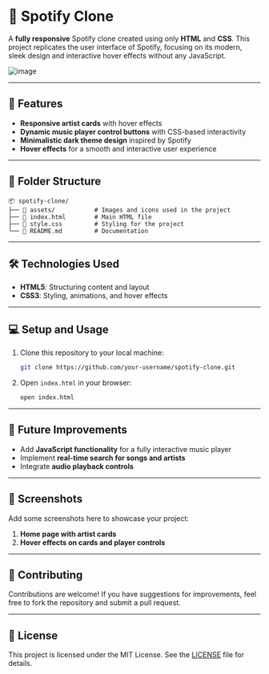 
# 🎵 Spotify Clone

A **fully responsive** Spotify clone created using only **HTML** and **CSS**. This project replicates the user interface of Spotify, focusing on its modern, sleek design and interactive hover effects without any JavaScript.

![image](https://github.com/user-attachments/assets/fa21961a-0ac7-46e8-b9c5-5754ca7fbd98)


---

## 🚀 Features
- **Responsive artist cards** with hover effects
- **Dynamic music player control buttons** with CSS-based interactivity
- **Minimalistic dark theme design** inspired by Spotify
- **Hover effects** for a smooth and interactive user experience

---

## 📂 Folder Structure
```
📦 spotify-clone/
├── 📂 assets/           # Images and icons used in the project
├── 📜 index.html        # Main HTML file
├── 📜 style.css         # Styling for the project
└── 📜 README.md         # Documentation
```

---

## 🛠️ Technologies Used
- **HTML5**: Structuring content and layout  
- **CSS3**: Styling, animations, and hover effects  

---

## 💻 Setup and Usage
1. Clone this repository to your local machine:
   ```bash
   git clone https://github.com/your-username/spotify-clone.git
   ```
2. Open `index.html` in your browser:
   ```bash
   open index.html
   ```

---
## 🚧 Future Improvements
- Add **JavaScript functionality** for a fully interactive music player  
- Implement **real-time search for songs and artists**  
- Integrate **audio playback controls**  

---

## 📸 Screenshots
Add some screenshots here to showcase your project:
1. **Home page with artist cards**  
2. **Hover effects on cards and player controls**

---

## 🤝 Contributing
Contributions are welcome! If you have suggestions for improvements, feel free to fork the repository and submit a pull request.  

---

## 📝 License
This project is licensed under the MIT License. See the [LICENSE](LICENSE) file for details.


